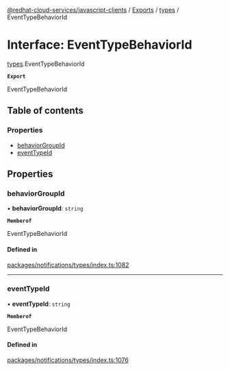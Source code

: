 [@redhat-cloud-services/javascript-clients](../README.md) / [Exports](../modules.md) / [types](../modules/types.md) / EventTypeBehaviorId

# Interface: EventTypeBehaviorId

[types](../modules/types.md).EventTypeBehaviorId

**`Export`**

EventTypeBehaviorId

## Table of contents

### Properties

- [behaviorGroupId](types.EventTypeBehaviorId.md#behaviorgroupid)
- [eventTypeId](types.EventTypeBehaviorId.md#eventtypeid)

## Properties

### behaviorGroupId

• **behaviorGroupId**: `string`

**`Memberof`**

EventTypeBehaviorId

#### Defined in

[packages/notifications/types/index.ts:1082](https://github.com/RedHatInsights/javascript-clients/blob/main/packages/notifications/types/index.ts#L1082)

___

### eventTypeId

• **eventTypeId**: `string`

**`Memberof`**

EventTypeBehaviorId

#### Defined in

[packages/notifications/types/index.ts:1076](https://github.com/RedHatInsights/javascript-clients/blob/main/packages/notifications/types/index.ts#L1076)
